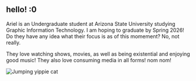 ## hello! :0

Ariel is an Undergraduate student at Arizona State University studying Graphic Information Technology. I am hoping to graduate by Spring 2026! 
Do they have any idea what their focus is as of this momement? No, not really. 

They love watching shows, movies, as well as being existential and enjoying good music! They also love consuming media in all forms! 
nom nom!

![Jumping yippie cat](https://media.tenor.com/QWSXGYQHn4oAAAAM/yippee-iluvmybf.gif)

<!--
**achaide7/achaide7** is a ✨ _special_ ✨ repository because its `README.md` (this file) appears on your GitHub profile.
-->
